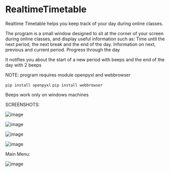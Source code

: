 # RealtimeTimetable
Realtime Timetable helps you keep track of your day during online classes. 

The program is a small window designed to sit at the corner of your screen during online classes, and display useful information such as:
Time until the next period, the next break and the end of the day.
Information on next, previous and current period.
Progress through the day

It notifies you about the start of a new period with beeps and the end of the day with 2 beeps

NOTE:
program requires module openpyxl and webbrowser

`pip install openpyxl`
`pip install webbrowser`


Beeps work only on windows machines


SCREENSHOTS:

![image](https://user-images.githubusercontent.com/68124266/128866090-e9f93c3f-97f0-4521-a4bf-fffa45f2a7e0.png)

![image](https://user-images.githubusercontent.com/68124266/128866193-7fbaaa7f-094b-4ddf-8b52-89ef1e12c423.png)

![image](https://user-images.githubusercontent.com/68124266/128866200-561d5d95-4349-47dc-a47e-f9188a852bdd.png)

![image](https://user-images.githubusercontent.com/68124266/128866207-72a57b1b-d356-49d6-9dcd-3cbe5d941086.png)

Main Menu:

![image](https://user-images.githubusercontent.com/68124266/128866411-03faf2cd-a616-4bde-a25f-b7338a4d4895.png)
